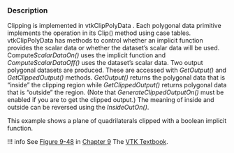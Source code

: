 ### Description

Clipping is implemented in vtkClipPolyData . Each polygonal data primitive implements the operation in its Clip() method using case tables. vtkClipPolyData has methods to control whether an implicit function provides the scalar data or whether the dataset’s scalar data will be used. Compute*ScalarDataOn()* uses the implicit function and *ComputeScalarDataOff()* uses the dataset’s scalar data. Two output polygonal datasets are produced. These are accessed with *GetOutput()* and *GetClippedOutput()* methods. *GetOutput()* returns the polygonal data that is “inside” the clipping region while *GetClippedOutput()* returns polygonal data that is “outside” the region. (Note that *GenerateClippedOutputOn()* must be enabled if you are to get the clipped output.) The meaning of inside and outside can be reversed using the *InsideOutOn()*.

This example shows a plane of quadrilaterals clipped with a boolean implicit function.

!!! info
    See [Figure 9-48](../../../VTKBook/09Chapter9/#Figure%209-48) in [Chapter 9](../../../VTKBook/09Chapter9) The [VTK Textbook](../../../VTKBook/01Chapter1).
